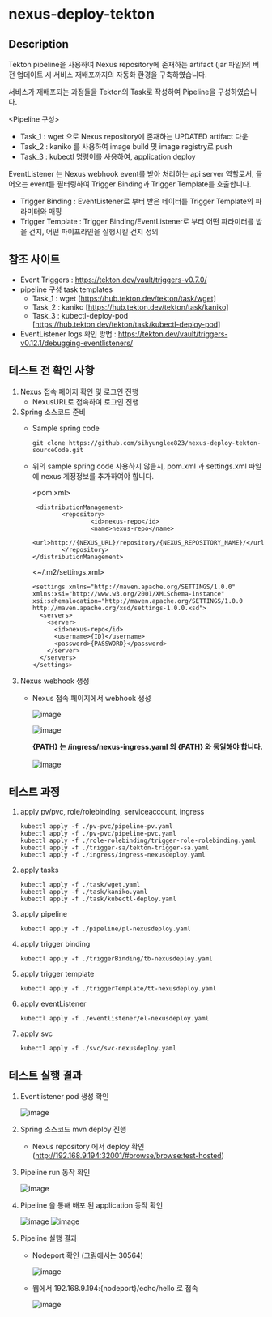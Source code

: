 # nexus-deploy-tekton

## Description
Tekton pipeline을 사용하여 Nexus repository에 존재하는 artifact (jar 파일)의 버전 업데이트 시 서비스 재배포까지의 자동화 환경을 구축하였습니다. 

서비스가 재배포되는 과정들을 Tekton의 Task로 작성하여 Pipeline을 구성하였습니다.

<Pipeline 구성>
- Task_1 : wget 으로 Nexus repository에 존재하는 UPDATED artifact 다운
- Task_2 : kaniko 를 사용하여 image build 및 image registry로 push
- Task_3 : kubectl 명령어를 사용하여, application deploy 

 EventListener 는 Nexus webhook event를 받아 처리하는 api server 역할로서, 들어오는 event를 필터링하여 Trigger Binding과 Trigger Template를 호출합니다.
 
 - Trigger Binding : EventListener로 부터 받은 데이터를 Trigger Template의 파라미터와 매핑
 - Trigger Template : Trigger Binding/EventListener로 부터 어떤 파라미터를 받을 건지, 어떤 파이프라인을 실행시킬 건지 정의 

## 참조 사이트
- Event Triggers : https://tekton.dev/vault/triggers-v0.7.0/
- pipeline 구성 task templates
    - Task_1 : wget [https://hub.tekton.dev/tekton/task/wget]
    - Task_2 : kaniko [https://hub.tekton.dev/tekton/task/kaniko]
    - Task_3 : kubectl-deploy-pod [https://hub.tekton.dev/tekton/task/kubectl-deploy-pod]
- EventListener logs 확인 방법 : https://tekton.dev/vault/triggers-v0.12.1/debugging-eventlisteners/

## 테스트 전 확인 사항
1. Nexus 접속 페이지 확인 및 로그인 진행 
    - NexusURL로 접속하여 로그인 진행
2. Spring 소스코드 준비
    - Sample spring code
        ```
        git clone https://github.com/sihyunglee823/nexus-deploy-tekton-sourceCode.git
        ```
    - 위의 sample spring code 사용하지 않을시, pom.xml 과 settings.xml 파일에 nexus 계정정보를 추가하여야 합니다.
    
        <pom.xml>
        ```
         <distributionManagement>
                <repository>
                        <id>nexus-repo</id>
                        <name>nexus-repo</name>
                        <url>http://{NEXUS_URL}/repository/{NEXUS_REPOSITORY_NAME}/</url>
                </repository>
        </distributionManagement>
        ```
        
        <~/.m2/settings.xml>
        ```
        <settings xmlns="http://maven.apache.org/SETTINGS/1.0.0" xmlns:xsi="http://www.w3.org/2001/XMLSchema-instance" xsi:schemalocation="http://maven.apache.org/SETTINGS/1.0.0 http://maven.apache.org/xsd/settings-1.0.0.xsd">
          <servers>
            <server>
              <id>nexus-repo</id>
              <username>{ID}</username>
              <password>{PASSWORD}</password>
            </server>
          </servers>
        </settings>
        ```
3. Nexus webhook 생성
    - Nexus 접속 페이지에서 webhook 생성
    
        ![image](/figure/nexus_page.png)
        
        ![image](/figure/nexus_webhook_1.png)
        
        **{PATH} 는 /ingress/nexus-ingress.yaml 의 {PATH} 와 동일해야 합니다.**
        <br></br>
        ![image](/figure/nexus_webhook.png)

## 테스트 과정
1. apply pv/pvc, role/rolebinding, serviceaccount, ingress
    ```
    kubectl apply -f ./pv-pvc/pipeline-pv.yaml
    kubectl apply -f ./pv-pvc/pipeline-pvc.yaml
    kubectl apply -f ./role-rolebinding/trigger-role-rolebinding.yaml
    kubectl apply -f ./trigger-sa/tekton-trigger-sa.yaml
    kubectl apply -f ./ingress/ingress-nexusdeploy.yaml
    ```
2. apply tasks
    ```
    kubectl apply -f ./task/wget.yaml
    kubectl apply -f ./task/kaniko.yaml
    kubectl apply -f ./task/kubectl-deploy.yaml
    ```
3. apply pipeline
    ```
    kubectl apply -f ./pipeline/pl-nexusdeploy.yaml
    ```
4. apply trigger binding
    ```
    kubectl apply -f ./triggerBinding/tb-nexusdeploy.yaml
    ```
5. apply trigger template
    ```
    kubectl apply -f ./triggerTemplate/tt-nexusdeploy.yaml
    ```
6. apply eventListener
    ```
    kubectl apply -f ./eventlistener/el-nexusdeploy.yaml
    ```
7. apply svc
    ```
    kubectl apply -f ./svc/svc-nexusdeploy.yaml
    ```
## 테스트 실행 결과
1. Eventlistener pod 생성 확인

    ![image](/figure/kubectl_pod_before_deploy.png)

2. Spring 소스코드 mvn deploy 진행
    - Nexus repository 에서 deploy 확인 (http://192.168.9.194:32001/#browse/browse:test-hosted)

3. Pipeline run 동작 확인

    ![image](/figure/kubectl_pod_after_deploy.png)

4. Pipeline 을 통해 배포 된 application 동작 확인

    ![image](/figure/kubectl_check_createdApp.png)
    ![image](/figure/kubectl_logs_echomaven.png)

5. Pipeline 실행 결과
    - Nodeport 확인 (그림에서는 30564)

        ![image](/figure/kubectl_get_svc.png)

    - 웹에서 192.168.9.194:{nodeport}/echo/hello 로 접속

        ![image](/figure/result.png)
